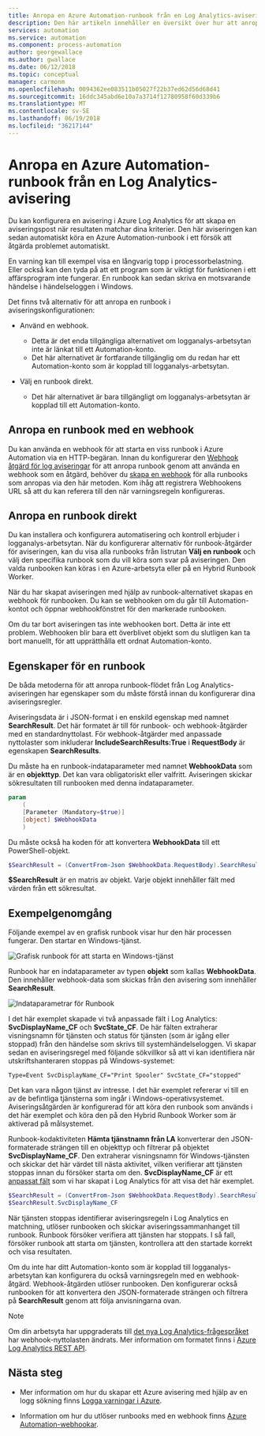 ```yaml
---
title: Anropa en Azure Automation-runbook från en Log Analytics-avisering
description: Den här artikeln innehåller en översikt över hur att anropa en Automation-runbook från en avisering om logganalys i Azure.
services: automation
ms.service: automation
ms.component: process-automation
author: georgewallace
ms.author: gwallace
ms.date: 06/12/2018
ms.topic: conceptual
manager: carmonm
ms.openlocfilehash: 0094362ee083511b05027f22b37ed62d56d68d41
ms.sourcegitcommit: 16ddc345abd6e10a7a3714f12780958f60d339b6
ms.translationtype: MT
ms.contentlocale: sv-SE
ms.lasthandoff: 06/19/2018
ms.locfileid: "36217144"
---
```

# <a name="call-an-azure-automation-runbook-from-a-log-analytics-alert"></a>Anropa en Azure Automation-runbook från en Log Analytics-avisering

Du kan konfigurera en avisering i Azure Log Analytics för att skapa en aviseringspost när resultaten matchar dina kriterier. Den här aviseringen kan sedan automatiskt köra en Azure Automation-runbook i ett försök att åtgärda problemet automatiskt. 

En varning kan till exempel visa en långvarig topp i processorbelastning. Eller också kan den tyda på att ett program som är viktigt för funktionen i ett affärsprogram inte fungerar. En runbook kan sedan skriva en motsvarande händelse i händelseloggen i Windows.  

Det finns två alternativ för att anropa en runbook i aviseringskonfigurationen:

* Använd en webhook.
   * Detta är det enda tillgängliga alternativet om logganalys-arbetsytan inte är länkat till ett Automation-konto.
   * Det här alternativet är fortfarande tillgänglig om du redan har ett Automation-konto som är kopplad till logganalys-arbetsytan.  

* Välj en runbook direkt.
   * Det här alternativet är bara tillgängligt om logganalys-arbetsytan är kopplad till ett Automation-konto.

## <a name="calling-a-runbook-by-using-a-webhook"></a>Anropa en runbook med en webhook

Du kan använda en webhook för att starta en viss runbook i Azure Automation via en HTTP-begäran. Innan du konfigurerar den [Webhook åtgärd för log aviseringar](../monitoring-and-diagnostics/monitor-alerts-unified-log-webhook.md) för att anropa runbook genom att använda en webhook som en åtgärd, behöver du [skapa en webhook](automation-webhooks.md#creating-a-webhook) för alla runbooks som anropas via den här metoden. Kom ihåg att registrera Webhookens URL så att du kan referera till den när varningsregeln konfigureras.   

## <a name="calling-a-runbook-directly"></a>Anropa en runbook direkt

Du kan installera och konfigurera automatisering och kontroll erbjuder i logganalys-arbetsytan. När du konfigurerar alternativ för runbook-åtgärder för aviseringen, kan du visa alla runbooks från listrutan **Välj en runbook** och välj den specifika runbook som du vill köra som svar på aviseringen. Den valda runbooken kan köras i en Azure-arbetsyta eller på en Hybrid Runbook Worker. 

När du har skapat aviseringen med hjälp av runbook-alternativet skapas en webhook för runbooken. Du kan se webhooken om du går till Automation-kontot och öppnar webhookfönstret för den markerade runbooken. 

Om du tar bort aviseringen tas inte webhooken bort. Detta är inte ett problem. Webhooken blir bara ett överblivet objekt som du slutligen kan ta bort manuellt, för att upprätthålla ett ordnat Automation-konto.  

## <a name="characteristics-of-a-runbook"></a>Egenskaper för en runbook

De båda metoderna för att anropa runbook-flödet från Log Analytics-aviseringen har egenskaper som du måste förstå innan du konfigurerar dina aviseringsregler. 

Aviseringsdata är i JSON-format i en enskild egenskap med namnet **SearchResult**. Det här formatet är till för runbook- och webhook-åtgärder med en standardnyttolast. För webhook-åtgärder med anpassade nyttolaster som inkluderar **IncludeSearchResults:True** i **RequestBody** är egenskapen **SearchResults**.

Du måste ha en runbook-indataparameter med namnet **WebhookData** som är en **objekttyp**. Det kan vara obligatoriskt eller valfritt. Aviseringen skickar sökresultaten till runbooken med denna indataparameter.

```powershell
param  
    (  
    [Parameter (Mandatory=$true)]  
    [object] $WebhookData  
    )
```
Du måste också ha koden för att konvertera **WebhookData** till ett PowerShell-objekt.

```powershell
$SearchResult = (ConvertFrom-Json $WebhookData.RequestBody).SearchResult.value
```

**$SearchResult** är en matris av objekt. Varje objekt innehåller fält med värden från ett sökresultat.


## <a name="example-walkthrough"></a>Exempelgenomgång

Följande exempel av en grafisk runbook visar hur den här processen fungerar. Den startar en Windows-tjänst.

![Grafisk runbook för att starta en Windows-tjänst](media/automation-invoke-runbook-from-omsla-alert/automation-runbook-restartservice.png)

Runbook har en indataparameter av typen **objekt** som kallas **WebhookData**. Den innehåller webhook-data som skickas från den avisering som innehåller **SearchResult**.

![Indataparametrar för Runbook](media/automation-invoke-runbook-from-omsla-alert/automation-runbook-restartservice-inputparameter.png)

I det här exemplet skapade vi två anpassade fält i Log Analytics: **SvcDisplayName_CF** och **SvcState_CF**. De här fälten extraherar visningsnamn för tjänsten och status för tjänsten (som är igång eller stoppad) från den händelse som skrivs till systemhändelseloggen. Vi skapar sedan en aviseringsregel med följande sökvillkor så att vi kan identifiera när utskriftshanteraren stoppas på Windows-systemet:

`Type=Event SvcDisplayName_CF="Print Spooler" SvcState_CF="stopped"` 

Det kan vara någon tjänst av intresse. I det här exemplet refererar vi till en av de befintliga tjänsterna som ingår i Windows-operativsystemet. Aviseringsåtgärden är konfigurerad för att köra den runbook som används i det här exemplet och köra den på den Hybrid Runbook Worker som är aktiverad på målsystemet.   

Runbook-kodaktiviteten **Hämta tjänstnamn från LA** konverterar den JSON-formaterade strängen till en objekttyp och filtrerar på objektet **SvcDisplayName_CF**. Den extraherar visningsnamn för Windows-tjänsten och skickar det här värdet till nästa aktivitet, vilken verifierar att tjänsten stoppas innan du försöker starta om den. **SvcDisplayName_CF** är ett [anpassat fält](../log-analytics/log-analytics-custom-fields.md) som vi har skapat i Log Analytics för att visa det här exemplet.

```powershell
$SearchResult = (ConvertFrom-Json $WebhookData.RequestBody).SearchResult.value
$SearchResult.SvcDisplayName_CF  
```

När tjänsten stoppas identifierar aviseringsregeln i Log Analytics en matchning, utlöser runbooken och skickar aviseringssammanhanget till runbook. Runbook försöker verifiera att tjänsten har stoppats. I så fall, försöker runbook att starta om tjänsten, kontrollera att den startade korrekt och visa resultaten.     

Om du inte har ditt Automation-konto som är kopplad till logganalys-arbetsytan kan konfigurera du också varningsregeln med en webhook-åtgärd. Webhook-åtgärden utlöser runbooken. Den konfigurerar också runbooken för att konvertera den JSON-formaterade strängen och filtrera på **SearchResult** genom att följa anvisningarna ovan.    

>[!NOTE]
> Om din arbetsyta har uppgraderats till [det nya Log Analytics-frågespråket](../log-analytics/log-analytics-log-search-upgrade.md) har webhook-nyttolasten ändrats. Mer information om formatet finns i [Azure Log Analytics REST API](https://aka.ms/loganalyticsapiresponse).

## <a name="next-steps"></a>Nästa steg

* Mer information om hur du skapar ett Azure avisering med hjälp av en logg sökning finns [Logga varningar i Azure](../monitoring-and-diagnostics/monitor-alerts-unified-log.md).

* Information om hur du utlöser runbooks med en webhook finns [Azure Automation-webhookar](automation-webhooks.md).
